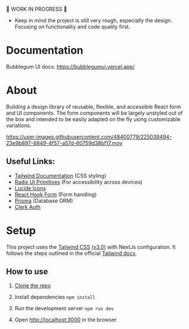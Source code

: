 🚧 WORK IN PROGRESS 🚧

- Keep in mind the project is still very rough, especially the design. Focusing on functionality and code quality first.

# Documentation

Bubblegum UI docs: https://bubblegumui.vercel.app/

# About

Building a design library of reusable, flexible, and accessible React form and UI components. The form components will be largely unstyled out of the box and intended to be easily adapted on the fly using customizable variations.

https://user-images.githubusercontent.com/48400779/225039494-23e9b897-6849-4f57-a57d-60759d38bf17.mov

## Useful Links:

- [Tailwind Documentation](https://tailwindcss.com/docs/) (CSS styling)
- [Radix UI Primitives](https://www.radix-ui.com/docs/primitives/) (For accessibility across devices)
- [Lucide Icons](https://lucide.dev/)
- [React Hook Form](https://react-hook-form.com/) (Form handling)
- [Prisma](https://www.prisma.io/docs) (Database ORM)
- [Clerk Auth](https://clerk.com/docs/nextjs/overview)

# Setup

This project uses the [Tailwind CSS](https://tailwindcss.com/) [(v3.0)](https://tailwindcss.com/blog/tailwindcss-v3) with NextJs configuration. It follows the steps outlined in the official [Tailwind docs](https://tailwindcss.com/docs/guides/nextjs).

## How to use

1. [Clone the repo](https://docs.github.com/en/repositories/creating-and-managing-repositories/cloning-a-repository)

2. Install dependencies `npm install`

3. Run the development server `npm run dev`

4. Open [http://localhost:3000](http://localhost:3000) in the browser
